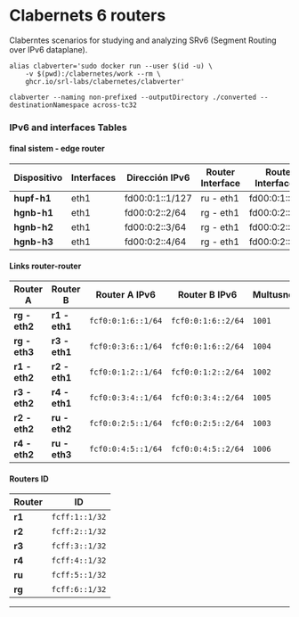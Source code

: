 # Clabernets 6 routers
Claberntes scenarios for studying and analyzing SRv6 (Segment Routing over IPv6 dataplane).


```
alias clabverter='sudo docker run --user $(id -u) \
    -v $(pwd):/clabernetes/work --rm \
    ghcr.io/srl-labs/clabernetes/clabverter'
```

```
clabverter --naming non-prefixed --outputDirectory ./converted --destinationNamespace across-tc32
```

### IPv6 and interfaces Tables

#### final sistem - edge router


| **Dispositivo** | **Interfaces** | **Dirección IPv6**   | **Router Interface** | **Router Interface IP**  | **Multusnet**       |
|-----------------|----------------|----------------------|----------------------|--------------------------|---------------------|
| **hupf-h1**     | eth1           | fd00:0:1::1/127      | ru - eth1            | fd00:0:1::/127           |`2001`               |
| **hgnb-h1**     | eth1           | fd00:0:2::2/64       | rg - eth1            | fd00:0:2::1/64           |`2002`               |
| **hgnb-h2**     | eth1           | fd00:0:2::3/64       | rg - eth1            | fd00:0:2::1/64           |`2002`               |
| **hgnb-h3**     | eth1           | fd00:0:2::4/64       | rg - eth1            | fd00:0:2::1/64           |`2002`               |


#### Links router-router

| **Router A**    | **Router B**    | **Router A IPv6**        | **Router B IPv6**          | **Multusnet**       |
|-----------------|-----------------|--------------------------|----------------------------|---------------------|
| **rg  - eth2**  | **r1  - eth1**  | `fcf0:0:1:6::1/64`       | `fcf0:0:1:6::2/64`         |`1001`               |
| **rg  - eth3**  | **r3  - eth1**  | `fcf0:0:3:6::1/64`       | `fcf0:0:1:6::2/64`         |`1004`               |
| **r1  - eth2**  | **r2  - eth1**  | `fcf0:0:1:2::1/64`       | `fcf0:0:1:2::2/64`         |`1002`               |
| **r3  - eth2**  | **r4  - eth1**  | `fcf0:0:3:4::1/64`       | `fcf0:0:3:4::2/64`         |`1005`               |
| **r2  - eth2**  | **ru  - eth2**  | `fcf0:0:2:5::1/64`       | `fcf0:0:2:5::2/64`         |`1003`               |
| **r4  - eth2**  | **ru  - eth3**  | `fcf0:0:4:5::1/64`       | `fcf0:0:4:5::2/64`         |`1006`               |


#### Routers ID

| **Router**      | **ID**               |
|-----------------|----------------------|
| **r1**          | `fcff:1::1/32`       |
| **r2**          | `fcff:2::1/32`       |
| **r3**          | `fcff:3::1/32`       |
| **r4**          | `fcff:4::1/32`       |
| **ru**          | `fcff:5::1/32`       |
| **rg**          | `fcff:6::1/32`       |


---

